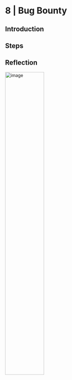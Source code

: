 # 8 | Bug Bounty
## Introduction


## Steps


## Reflection


<img width="50%" alt="image" src="https://github.com/user-attachments/assets/7b521eae-ba5a-4092-ab01-76db8d6dd782" />
